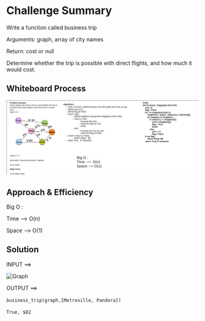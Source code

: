 # Challenge Summary


Write a function called business trip

Arguments: graph, array of city names

Return: cost or null

Determine whether the trip is possible with direct flights, and how much it would cost.

## Whiteboard Process

![Graph Business Trip](graph-business-trip.png)

## Approach & Efficiency

Big O :

Time -->  O(n)

Space --> O(1)

## Solution

INPUT ==>

![Graph](https://codefellows.github.io/common_curriculum/data_structures_and_algorithms/Code_401/class-37/GraphDay27.PNG)

OUTPUT ==>

`business_trip(graph,[Metroville, Pandora])`

`True, $82`
